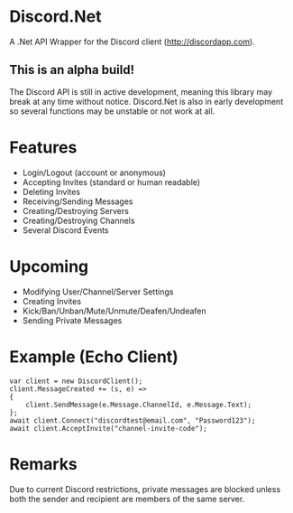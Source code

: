 # Discord.Net
A .Net API Wrapper for the Discord client (http://discordapp.com).

## This is an alpha build!
The Discord API is still in active development, meaning this library may break at any time without notice.
Discord.Net is also in early development so several functions may be unstable or not work at all.

# Features
- Login/Logout (account or anonymous)
- Accepting Invites (standard or human readable)
- Deleting Invites
- Receiving/Sending Messages
- Creating/Destroying Servers
- Creating/Destroying Channels
- Several Discord Events

# Upcoming
- Modifying User/Channel/Server Settings
- Creating Invites
- Kick/Ban/Unban/Mute/Unmute/Deafen/Undeafen
- Sending Private Messages

# Example (Echo Client)
```
var client = new DiscordClient();
client.MessageCreated += (s, e) =>
{
	client.SendMessage(e.Message.ChannelId, e.Message.Text);
};
await client.Connect("discordtest@email.com", "Password123");
await client.AcceptInvite("channel-invite-code");
```

# Remarks

Due to current Discord restrictions, private messages are blocked unless both the sender and recipient are members of the same server.
